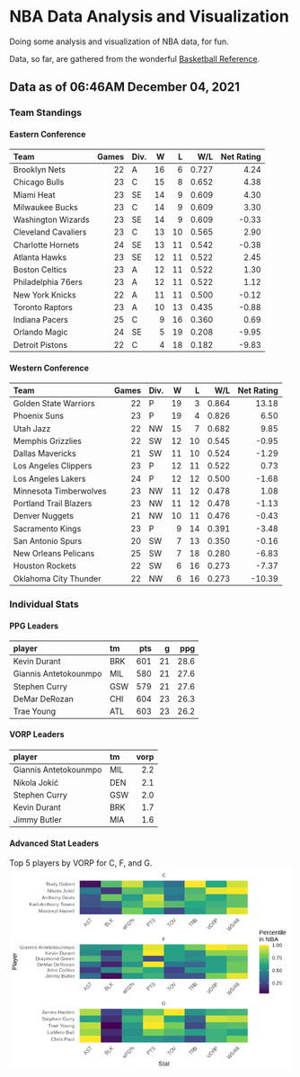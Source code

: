 # NBA Data Analysis and Visualization

Doing some analysis and visualization of NBA data, for fun.

Data, so far, are gathered from the wonderful [Basketball
Reference](https://www.basketball-reference.com/).

## Data as of 06:46AM December 04, 2021

### Team Standings

#### Eastern Conference

| Team                | Games | Div. |  W |  L |   W/L | Net Rating |
| :------------------ | ----: | :--- | -: | -: | ----: | ---------: |
| Brooklyn Nets       |    22 | A    | 16 |  6 | 0.727 |       4.24 |
| Chicago Bulls       |    23 | C    | 15 |  8 | 0.652 |       4.38 |
| Miami Heat          |    23 | SE   | 14 |  9 | 0.609 |       4.30 |
| Milwaukee Bucks     |    23 | C    | 14 |  9 | 0.609 |       3.30 |
| Washington Wizards  |    23 | SE   | 14 |  9 | 0.609 |     \-0.33 |
| Cleveland Cavaliers |    23 | C    | 13 | 10 | 0.565 |       2.90 |
| Charlotte Hornets   |    24 | SE   | 13 | 11 | 0.542 |     \-0.38 |
| Atlanta Hawks       |    23 | SE   | 12 | 11 | 0.522 |       2.45 |
| Boston Celtics      |    23 | A    | 12 | 11 | 0.522 |       1.30 |
| Philadelphia 76ers  |    23 | A    | 12 | 11 | 0.522 |       1.12 |
| New York Knicks     |    22 | A    | 11 | 11 | 0.500 |     \-0.12 |
| Toronto Raptors     |    23 | A    | 10 | 13 | 0.435 |     \-0.88 |
| Indiana Pacers      |    25 | C    |  9 | 16 | 0.360 |       0.69 |
| Orlando Magic       |    24 | SE   |  5 | 19 | 0.208 |     \-9.95 |
| Detroit Pistons     |    22 | C    |  4 | 18 | 0.182 |     \-9.83 |

#### Western Conference

| Team                   | Games | Div. |  W |  L |   W/L | Net Rating |
| :--------------------- | ----: | :--- | -: | -: | ----: | ---------: |
| Golden State Warriors  |    22 | P    | 19 |  3 | 0.864 |      13.18 |
| Phoenix Suns           |    23 | P    | 19 |  4 | 0.826 |       6.50 |
| Utah Jazz              |    22 | NW   | 15 |  7 | 0.682 |       9.85 |
| Memphis Grizzlies      |    22 | SW   | 12 | 10 | 0.545 |     \-0.95 |
| Dallas Mavericks       |    21 | SW   | 11 | 10 | 0.524 |     \-1.29 |
| Los Angeles Clippers   |    23 | P    | 12 | 11 | 0.522 |       0.73 |
| Los Angeles Lakers     |    24 | P    | 12 | 12 | 0.500 |     \-1.68 |
| Minnesota Timberwolves |    23 | NW   | 11 | 12 | 0.478 |       1.08 |
| Portland Trail Blazers |    23 | NW   | 11 | 12 | 0.478 |     \-1.13 |
| Denver Nuggets         |    21 | NW   | 10 | 11 | 0.476 |     \-0.43 |
| Sacramento Kings       |    23 | P    |  9 | 14 | 0.391 |     \-3.48 |
| San Antonio Spurs      |    20 | SW   |  7 | 13 | 0.350 |     \-0.16 |
| New Orleans Pelicans   |    25 | SW   |  7 | 18 | 0.280 |     \-6.83 |
| Houston Rockets        |    22 | SW   |  6 | 16 | 0.273 |     \-7.37 |
| Oklahoma City Thunder  |    22 | NW   |  6 | 16 | 0.273 |    \-10.39 |

### Individual Stats

#### PPG Leaders

| player                | tm  | pts |  g |  ppg |
| :-------------------- | :-- | --: | -: | ---: |
| Kevin Durant          | BRK | 601 | 21 | 28.6 |
| Giannis Antetokounmpo | MIL | 580 | 21 | 27.6 |
| Stephen Curry         | GSW | 579 | 21 | 27.6 |
| DeMar DeRozan         | CHI | 604 | 23 | 26.3 |
| Trae Young            | ATL | 603 | 23 | 26.2 |

#### VORP Leaders

| player                | tm  | vorp |
| :-------------------- | :-- | ---: |
| Giannis Antetokounmpo | MIL |  2.2 |
| Nikola Jokić          | DEN |  2.1 |
| Stephen Curry         | GSW |  2.0 |
| Kevin Durant          | BRK |  1.7 |
| Jimmy Butler          | MIA |  1.6 |

#### Advanced Stat Leaders

Top 5 players by VORP for C, F, and G.
![](README_files/figure-gfm/README-unnamed-chunk-7-1.png)<!-- -->
